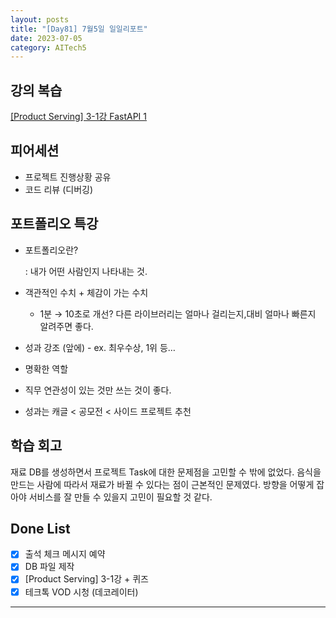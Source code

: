 ```yaml
---
layout: posts
title: "[Day81] 7월5일 일일리포트"
date: 2023-07-05
category: AITech5
---
```


## 강의 복습

[[Product Serving] 3-1강 FastAPI 1](https://www.notion.so/Product-Serving-3-1-FastAPI-1-026478a316464961a53eed0ca2e0e79c?pvs=21) 

## 피어세션

- 프로젝트 진행상황 공유
- 코드 리뷰 (디버깅)

## 포트폴리오 특강

- 포트폴리오란?
    
    : 내가 어떤 사람인지 나타내는 것.
    
- 객관적인 수치 + 체감이 가는 수치
    - 1분 → 10초로 개선? 다른 라이브러리는 얼마나 걸리는지,대비 얼마나 빠른지 알려주면 좋다.
- 성과 강조 (앞에) - ex. 최우수상, 1위 등…
- 명확한 역할
- 직무 연관성이 있는 것만 쓰는 것이 좋다.
- 성과는 캐글 < 공모전 <  사이드 프로젝트 추천

## 학습 회고

재료 DB를 생성하면서 프로젝트 Task에 대한 문제점을 고민할 수 밖에 없었다. 음식을 만드는 사람에 따라서 재료가 바뀔 수 있다는 점이 근본적인 문제였다. 방향을 어떻게 잡아야 서비스를 잘 만들 수 있을지 고민이 필요할 것 같다.

## Done List

- [x]  출석 체크 메시지 예약
- [x]  DB 파일 제작
- [x]  [Product Serving] 3-1강 + 퀴즈
- [x]  테크톡 VOD 시청 (데코레이터)

---
